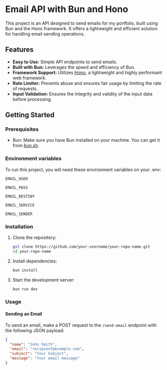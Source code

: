 # Email API with Bun and Hono

This project is an API designed to send emails for my portfolio, built using Bun and the Hono framework. It offers a lightweight and efficient solution for handling email sending operations.

## Features

- **Easy to Use:** Simple API endpoints to send emails.
- **Built with Bun:** Leverages the speed and efficiency of Bun.
- **Framework Support:** Utilizes [Hono](https://hono.dev/), a lightweight and highly performant web framework.
- **Rate Limiter:** Prevents abuse and ensures fair usage by limiting the rate of requests.
- **Input Validation:** Ensures the integrity and validity of the input data before processing.

## Getting Started

### Prerequisites

- Bun: Make sure you have Bun installed on your machine. You can get it from [bun.sh](https://bun.sh).

### Environment variables

To run this project, you will need these environment variables on your .env:

`EMAIL_USER`

`EMAIL_PASS`

`EMAIL_DESTINY`

`EMAIL_SERVICE`

`EMAIL_SENDER`

### Installation

1. Clone the repository:

   ```sh
   git clone https://github.com/your-username/your-repo-name.git
   cd your-repo-name
   ```

2. Install dependencies:

   ```sh
   bun install
   ```

3. Start the development server:

   ```sh
   bun run dev
   ```

### Usage

#### Sending an Email

To send an email, make a POST request to the `/send-email` endpoint with the following JSON payload:

```json
{
  "name": "John Smith",
  "email": "recipient@example.com",
  "subject": "Your Subject",
  "message": "Your email message"
}
```
